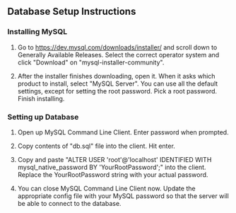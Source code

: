 ## Database Setup Instructions

### Installing MySQL

1. Go to https://dev.mysql.com/downloads/installer/ and scroll down to Generally Available Releases. Select the correct operator system and click "Download" on "mysql-installer-community".

2. After the installer finishes downloading, open it. When it asks which product to install, select "MySQL Server". You can use all the default settings, except for setting the root password. Pick a root password. Finish installing.

### Setting up Database

1. Open up MySQL Command Line Client. Enter password when prompted.

2. Copy contents of "db.sql" file into the client. Hit enter.

3. Copy and paste "ALTER USER 'root'@'localhost' IDENTIFIED WITH mysql_native_password BY 'YourRootPassword';" into the client. Replace the YourRootPassword string with your actual password.

4. You can close MySQL Command Line Client now. Update the appropriate config file with your MySQL password so that the server will be able to connect to the database.